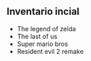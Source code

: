 ## Inventario incial
 - The legend of zelda
 - The last of us 
 - Super mario bros
 - Resident evil 2 remake